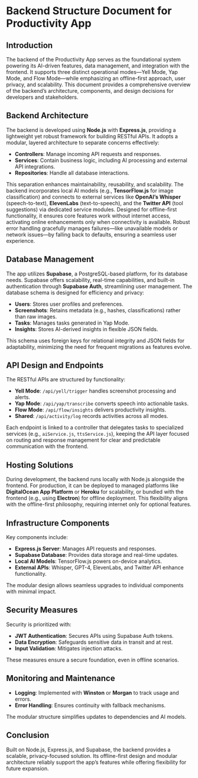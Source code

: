 # Backend Structure Document for Productivity App

## Introduction

The backend of the Productivity App serves as the foundational system powering its AI-driven features, data management, and integration with the frontend. It supports three distinct operational modes—Yell Mode, Yap Mode, and Flow Mode—while emphasizing an offline-first approach, user privacy, and scalability. This document provides a comprehensive overview of the backend’s architecture, components, and design decisions for developers and stakeholders.

## Backend Architecture

The backend is developed using **Node.js** with **Express.js**, providing a lightweight yet robust framework for building RESTful APIs. It adopts a modular, layered architecture to separate concerns effectively:
- **Controllers**: Manage incoming API requests and responses.
- **Services**: Contain business logic, including AI processing and external API integrations.
- **Repositories**: Handle all database interactions.

This separation enhances maintainability, reusability, and scalability. The backend incorporates local AI models (e.g., **TensorFlow.js** for image classification) and connects to external services like **OpenAI’s Whisper** (speech-to-text), **ElevenLabs** (text-to-speech), and the **Twitter API** (tool suggestions) via dedicated service modules. Designed for offline-first functionality, it ensures core features work without internet access, activating online enhancements only when connectivity is available. Robust error handling gracefully manages failures—like unavailable models or network issues—by falling back to defaults, ensuring a seamless user experience.

## Database Management

The app utilizes **Supabase**, a PostgreSQL-based platform, for its database needs. Supabase offers scalability, real-time capabilities, and built-in authentication through **Supabase Auth**, streamlining user management. The database schema is designed for efficiency and privacy:
- **Users**: Stores user profiles and preferences.
- **Screenshots**: Retains metadata (e.g., hashes, classifications) rather than raw images.
- **Tasks**: Manages tasks generated in Yap Mode.
- **Insights**: Stores AI-derived insights in flexible JSON fields.

This schema uses foreign keys for relational integrity and JSON fields for adaptability, minimizing the need for frequent migrations as features evolve.

## API Design and Endpoints

The RESTful APIs are structured by functionality:
- **Yell Mode**: `/api/yell/trigger` handles screenshot processing and alerts.
- **Yap Mode**: `/api/yap/transcribe` converts speech into actionable tasks.
- **Flow Mode**: `/api/flow/insights` delivers productivity insights.
- **Shared**: `/api/activity/log` records activities across all modes.

Each endpoint is linked to a controller that delegates tasks to specialized services (e.g., `aiService.js`, `ttsService.js`), keeping the API layer focused on routing and response management for clear and predictable communication with the frontend.

## Hosting Solutions

During development, the backend runs locally with Node.js alongside the frontend. For production, it can be deployed to managed platforms like **DigitalOcean App Platform** or **Heroku** for scalability, or bundled with the frontend (e.g., using **Electron**) for offline deployment. This flexibility aligns with the offline-first philosophy, requiring internet only for optional features.

## Infrastructure Components

Key components include:
- **Express.js Server**: Manages API requests and responses.
- **Supabase Database**: Provides data storage and real-time updates.
- **Local AI Models**: TensorFlow.js powers on-device analytics.
- **External APIs**: Whisper, GPT-4, ElevenLabs, and Twitter API enhance functionality.

The modular design allows seamless upgrades to individual components with minimal impact.

## Security Measures

Security is prioritized with:
- **JWT Authentication**: Secures APIs using Supabase Auth tokens.
- **Data Encryption**: Safeguards sensitive data in transit and at rest.
- **Input Validation**: Mitigates injection attacks.

These measures ensure a secure foundation, even in offline scenarios.

## Monitoring and Maintenance

- **Logging**: Implemented with **Winston** or **Morgan** to track usage and errors.
- **Error Handling**: Ensures continuity with fallback mechanisms.

The modular structure simplifies updates to dependencies and AI models.

## Conclusion

Built on Node.js, Express.js, and Supabase, the backend provides a scalable, privacy-focused solution. Its offline-first design and modular architecture reliably support the app’s features while offering flexibility for future expansion.